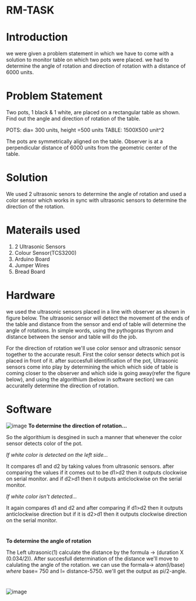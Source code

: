 # RM-TASK
# Introduction 
we were given a problem statement in which we have to come with a solution to monitor table on which two pots were placed.
we had to determine the angle of rotation and direction of rotation with a distance of 6000 units.
 
# Problem Statement
Two pots, 1 black & 1 white, are placed on a rectangular table as shown. Find out the angle and direction of rotation of the table.

POTS: dia= 300 units, height =500 units
TABLE: 1500X500 unit^2

The pots are symmetrically aligned on the table.
Observer is at a perpendicular distance of 6000 units from the geometric center of the table.

# 
# Solution
We used 2 ultrasonic senors to determine the angle of rotation and used a color sensor which works in sync with ultrasonic sensors to determine the direction of the rotation. 
# 

# Materails used
  1. 2 Ultrasonic Sensors
  2. Colour Sensor(TCS3200)
  3. Arduino Board
  4. Jumper Wires
  5. Bread Board
# 
# Hardware
we used the ultrasonic sensors placed in a line with observer as shown in figure below. The ultrasonic sensor will detect the movement of the ends of the table and distance from the sensor and end of table will determine the angle of rotations. 
In simple words, using the pythogoras thyrom and distance between the sensor and table will do the job.
 
For the direction of rotation we'll use color sensor and ultrasonic sensor together to the accurate result.
First the color sensor detects which pot is placed in front of it.
after succesfull identification of the pot, Ultrasonic sensors come into play by determining the which which side of table is coming closer to the observer and which side is going away(refer the figure below),
and using the algorithium (below in software section) we can accuratelly determine the direction of rotation.  

# Software
![image](https://user-images.githubusercontent.com/71347979/153729930-09481bc2-5be0-448d-a6b1-eac0ada03f6b.png)
**To determine the direction of rotation...**

So the algorithium is desgined in such a manner that whenever the color sensor detects color of the pot.

*If white color is detected on the left side...*
 
It compares d1 and d2 by taking values from ultrasonic sensors. after comparing the values if it comes out to be d1>d2 then it outputs clockwise on serial monitor. and if d2>d1 then it outputs anticlockwise on the serial monitor.

*If white color isn't detected...*

It again compares d1 and d2 and after comparing if d1>d2 then it outputs anticlockwise direction but if it is d2>d1 then it outputs clockwise direction on the serial monitor.
#
**To determine the angle of rotation**

The Left ultrasonic(1) calculate the distance by the formula -> (duration X (0.034/2)). After succesfull determination of the distance we'll move to calulating the angle of the rotation.
we can use the formala-> a*tan*(l/base) *where* base= 750 and l= distance-5750.
we'll get the output as pi/2-angle.
#
![image](https://user-images.githubusercontent.com/71347979/153729933-3c7552d9-4c70-4e69-8da3-b1322f391693.png)
